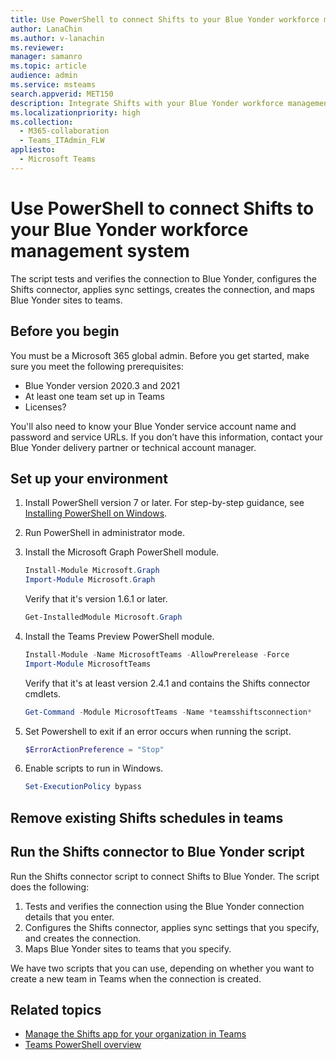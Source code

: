 ```yaml
---
title: Use PowerShell to connect Shifts to your Blue Yonder workforce management system
author: LanaChin
ms.author: v-lanachin
ms.reviewer: 
manager: samanro
ms.topic: article
audience: admin
ms.service: msteams
search.appverid: MET150
description: Integrate Shifts with your Blue Yonder workforce management system using PowerShell.
ms.localizationpriority: high
ms.collection: 
  - M365-collaboration
  - Teams_ITAdmin_FLW
appliesto: 
  - Microsoft Teams
---
```


# Use PowerShell to connect Shifts to your Blue Yonder workforce management system

The script tests and verifies the connection to Blue Yonder, configures the Shifts connector, applies sync settings, creates the connection, and maps Blue Yonder sites to teams.

## Before you begin

You must be a Microsoft 365 global admin. Before you get started, make sure you meet the following prerequisites:

- Blue Yonder version 2020.3 and 2021
- At least one team set up in Teams
- Licenses?

You'll also need to know your Blue Yonder service account name and password and service URLs. If you don’t have this information, contact your Blue Yonder delivery partner or technical account manager.

## Set up your environment

1. Install PowerShell version 7 or later. For step-by-step guidance, see [Installing PowerShell on Windows](/powershell/scripting/install/installing-powershell-on-windows).

1. Run PowerShell in administrator mode.
1. Install the Microsoft Graph PowerShell module.

    ```powershell
    Install-Module Microsoft.Graph
    Import-Module Microsoft.Graph
    ```

    Verify that it's version 1.6.1 or later.

    ```powershell
    Get-InstalledModule Microsoft.Graph 
    ```

1. Install the Teams Preview PowerShell module.

    ```powershell
    Install-Module -Name MicrosoftTeams -AllowPrerelease -Force
    Import-Module MicrosoftTeams 
    ```

    Verify that it's at least version 2.4.1 and contains the Shifts connector cmdlets.

    ```powershell
    Get-Command -Module MicrosoftTeams -Name *teamsshiftsconnection* 
    ```

1. Set Powershell to exit if an error occurs when running the script.

    ```powershell
    $ErrorActionPreference = "Stop" 
    ```

1. Enable scripts to run in Windows.

    ```powershell
    Set-ExecutionPolicy bypass 
    ```

## Remove existing Shifts schedules in teams

## Run the Shifts connector to Blue Yonder script

Run the Shifts connector script to connect Shifts to Blue Yonder. The script does the following:

1. Tests and verifies the connection using the Blue Yonder connection details that you enter.
1. Configures the Shifts connector, applies sync settings that you specify, and creates the connection.
1. Maps Blue Yonder sites to teams that you specify.

We have two scripts that you can use, depending on whether you want to create a new team in Teams when the connection is created.



## Related topics

- [Manage the Shifts app for your organization in Teams](manage-the-shifts-app-for-your-organization-in-teams.md)
- [Teams PowerShell overview](../../teams-powershell-overview.md)
